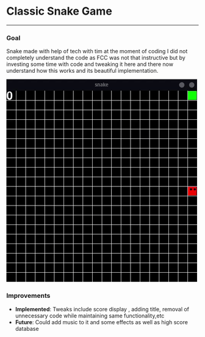 # Classic Snake Game

___

### Goal

Snake made with help of tech with tim at the moment of coding I did not completely understand the code as FCC was not that instructive but by investing some time with code and tweaking it here and there now understand how this works and its beautiful implementation. 

![gameplay](./snake.gif)

### Improvements

* __Implemented__: Tweaks include score display , adding title, removal of unnecessary code while maintaining same functionality,etc 
* __Future__: Could add music to it and some effects as well as high score database
